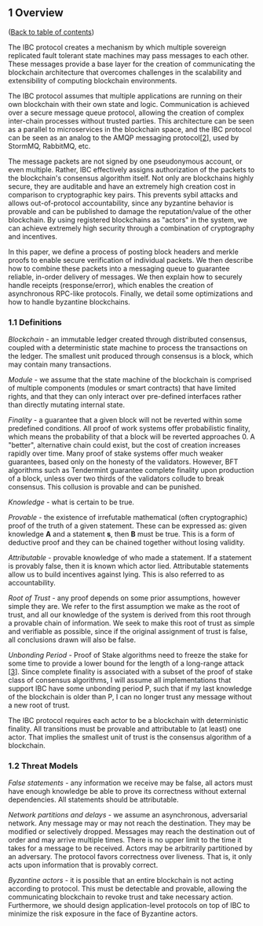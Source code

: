 ## 1 Overview

([Back to table of contents](specification.md#contents))

The IBC protocol creates a mechanism by which multiple sovereign replicated 
fault tolerant state machines may pass messages to each other. These messages 
provide a base layer for the creation of communicating the blockchain 
architecture that overcomes challenges in the scalability and extensibility of 
computing blockchain environments.

The IBC protocol assumes that multiple applications are running on their own 
blockchain with their own state and logic. Communication is achieved over a 
secure message queue protocol, allowing the creation of complex inter-chain 
processes without trusted parties. This architecture can be seen as a parallel 
to microservices in the blockchain space, and the IBC protocol can be seen as 
an analog to the AMQP messaging protocol[[2](./footnotes.md#2)], used by 
StormMQ, RabbitMQ, etc.

The message packets are not signed by one pseudonymous account, or even 
multiple. Rather, IBC effectively assigns authorization of the packets to the 
blockchain's consensus algorithm itself. Not only are blockchains highly 
secure, they are auditable and have an extremely high creation cost in 
comparison to cryptographic key pairs. This prevents sybil attacks and allows 
out-of-protocol accountability, since any byzantine behavior is provable and 
can be published to damage the reputation/value of the other blockchain. By 
using registered blockchains as "actors" in the system, we can achieve 
extremely high security through a combination of cryptography and incentives.

In this paper, we define a process of posting block headers and merkle proofs 
to enable secure verification of individual packets. We then describe how to 
combine these packets into a messaging queue to guarantee reliable, in-order 
delivery of messages. We then explain how to securely handle receipts 
(response/error), which enables the creation of asynchronous RPC-like 
protocols. Finally, we detail some optimizations and how to handle byzantine 
blockchains.

### 1.1   Definitions

_Blockchain_ - an immutable ledger created through distributed consensus, 
coupled with a deterministic state machine to process the transactions on the 
ledger. The smallest unit produced through consensus is a block, which may 
contain many transactions.

_Module_ - we assume that the state machine of the blockchain is comprised of 
multiple components (modules or smart contracts) that have limited rights, and 
that they can only interact over pre-defined interfaces rather than directly 
mutating internal state.

_Finality_ - a guarantee that a given block will not be reverted within some
predefined conditions. All proof of work systems offer probabilistic finality, 
which means the probability of that a block will be reverted approaches 0. A 
"better", alternative chain could exist, but the cost of creation increases 
rapidly over time. Many proof of stake systems offer much weaker guarantees, 
based only on the honesty of the validators. However, BFT algorithms such as 
Tendermint guarantee complete finality upon production of a block, unless over 
two thirds of the validators collude to break consensus. This collusion is 
provable and can be punished.

_Knowledge_ - what is certain to be true.

_Provable_ - the existence of irrefutable mathematical (often cryptographic) 
proof of the truth of a given statement. These can be expressed as: 
given knowledge **A** and a statement **s**, then **B** must be true. 
This is a form of deductive proof and they can be chained together without 
losing validity.

_Attributable_ - provable knowledge of who made a statement. If a statement is 
provably false, then it is known which actor lied. Attributable statements 
allow us to build incentives against lying. This is also referred to as 
accountability.

_Root of Trust_ - any proof depends on some prior assumptions, however simple 
they are. We refer to the first assumption we make as the root of trust, and 
all our knowledge of the system is derived from this root through a provable 
chain of information. We seek to make this root of trust as simple and 
verifiable as possible, since if the original assignment of trust is false, all
conclusions drawn will also be false.

_Unbonding Period_ - Proof of Stake algorithms need to freeze the stake for 
some time to provide a lower bound for the length of a long-range 
attack [[3](./footnotes.md#3)]. Since complete finality is associated with a 
subset of the proof of stake class of consensus algorithms, I will assume all 
implementations that support IBC have some unbonding period P, such that if my 
last knowledge of the blockchain is older than P, I can no longer trust any 
message without a new root of trust.

The IBC protocol requires each actor to be a blockchain with deterministic 
finality. All transitions must be provable and attributable to (at least) one 
actor. That implies the smallest unit of trust is the consensus algorithm of a 
blockchain.

### 1.2   Threat Models

_False statements_ - any information we receive may be false, all actors must 
have enough knowledge be able to prove its correctness without external 
dependencies. All statements should be attributable.

_Network partitions and delays_ - we assume an asynchronous, adversarial 
network. Any message may or may not reach the destination. They may be modified
or selectively dropped. Messages may reach the destination out of order and may
arrive multiple times. There is no upper limit to the time it takes for a 
message to be received. Actors may be arbitrarily partitioned by an adversary. 
The protocol favors correctness over liveness. That is, it only acts upon 
information that is provably correct.

_Byzantine actors_ - it is possible that an entire blockchain is not acting 
according to protocol. This must be detectable and provable, allowing the 
communicating blockchain to revoke trust and take necessary action. 
Furthermore, we should design application-level protocols on top of IBC to 
minimize the risk exposure in the face of Byzantine actors.
